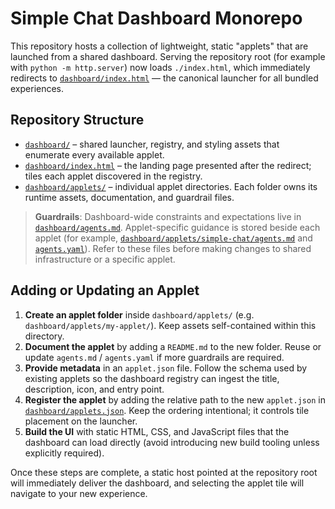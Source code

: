 # Simple Chat Dashboard Monorepo

This repository hosts a collection of lightweight, static "applets" that are
launched from a shared dashboard. Serving the repository root (for example with
`python -m http.server`) now loads `./index.html`, which immediately redirects
to [`dashboard/index.html`](./dashboard/index.html) — the canonical launcher for
all bundled experiences.

## Repository Structure

- [`dashboard/`](./dashboard/) – shared launcher, registry, and styling assets
  that enumerate every available applet.
- [`dashboard/index.html`](./dashboard/index.html) – the landing page presented
after the redirect; tiles each applet discovered in the registry.
- [`dashboard/applets/`](./dashboard/applets/) – individual applet directories.
  Each folder owns its runtime assets, documentation, and guardrail files.

> **Guardrails**: Dashboard-wide constraints and expectations live in
> [`dashboard/agents.md`](./dashboard/agents.md). Applet-specific guidance is
> stored beside each applet (for example,
> [`dashboard/applets/simple-chat/agents.md`](./dashboard/applets/simple-chat/agents.md)
> and [`agents.yaml`](./dashboard/applets/simple-chat/agents.yaml)). Refer to
> these files before making changes to shared infrastructure or a specific
> applet.

## Adding or Updating an Applet

1. **Create an applet folder** inside `dashboard/applets/` (e.g.
   `dashboard/applets/my-applet/`). Keep assets self-contained within this
   directory.
2. **Document the applet** by adding a `README.md` to the new folder. Reuse or
   update `agents.md` / `agents.yaml` if more guardrails are required.
3. **Provide metadata** in an `applet.json` file. Follow the schema used by
   existing applets so the dashboard registry can ingest the title, description,
   icon, and entry point.
4. **Register the applet** by adding the relative path to the new
   `applet.json` in [`dashboard/applets.json`](./dashboard/applets.json). Keep
   the ordering intentional; it controls tile placement on the launcher.
5. **Build the UI** with static HTML, CSS, and JavaScript files that the
   dashboard can load directly (avoid introducing new build tooling unless
   explicitly required).

Once these steps are complete, a static host pointed at the repository root will
immediately deliver the dashboard, and selecting the applet tile will navigate
to your new experience.
